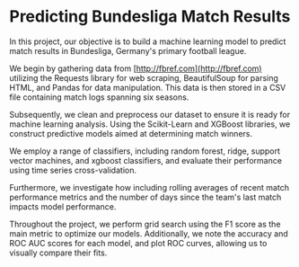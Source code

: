 # Predicting Bundesliga Match Results

In this project, our objective is to build a machine learning model to predict match results in Bundesliga, Germany's primary football league.

We begin by gathering data from [http://fbref.com](http://fbref.com) utilizing the Requests library for web scraping, BeautifulSoup for parsing HTML, and Pandas for data manipulation. This data is then stored in a CSV file containing match logs spanning six seasons.

Subsequently, we clean and preprocess our dataset to ensure it is ready for machine learning analysis. Using the Scikit-Learn and XGBoost libraries, we construct predictive models aimed at determining match winners.

We employ a range of classifiers, including random forest, ridge, support vector machines, and xgboost classifiers, and evaluate their performance using time series cross-validation.

Furthermore, we investigate how including rolling averages of recent match performance metrics and the number of days since the team's last match impacts model performance.

Throughout the project, we perform grid search using the F1 score as the main metric to optimize our models. Additionally, we note the accuracy and ROC AUC scores for each model, and plot ROC curves, allowing us to visually compare their fits.